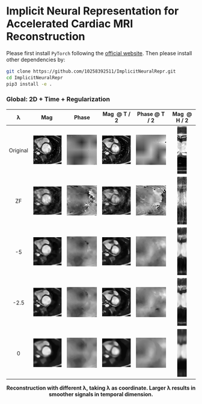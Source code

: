 # Implicit Neural Representation for Accelerated Cardiac MRI Reconstruction

Please first install `PyTorch` following the [official website](https://pytorch.org/). Then please install other 
dependencies by:
```bash
git clone https://github.com/10258392511/ImplicitNeuralRepr.git
cd ImplicitNeuralRepr
pip3 install -e .
```
### Global: 2D + Time + Regularization
<table align="center" id="global-2d-time-reg">
    <tr>
        <th>&lambda;</th>
        <th>Mag<span style="color: white;">.</span></th>
        <th >Phase</th>
        <th>Mag<span style="color: white;">.</span> @ T / 2</th>
        <th>Phase @ T / 2</th>
        <th>Mag<span style="color: white;">.</span> @ H / 2</th>
    </tr>
    <tbody align="center">
        <tr>
            <td>Original</td>
            <td><img src="readme_images/global_2d_time_reg/original/mag.gif" alt="original mag"></td>
            <td><img src="readme_images/global_2d_time_reg/original/phase.gif" alt="original phase"></td>
            <td><img src="readme_images/global_2d_time_reg/original/half_T_mag.png" alt="original mag at half T"></td>
            <td><img src="readme_images/global_2d_time_reg/original/half_T_phase.png" alt="original phase at half T"></td>
            <td><img src="readme_images/global_2d_time_reg/original/half_H_mag.png" alt="original mag at half H"></td>
        </tr>
        <tr>
            <td>ZF</td>
            <td><img src="readme_images/global_2d_time_reg/ZF/mag.gif" alt="ZF mag"></td>
            <td><img src="readme_images/global_2d_time_reg/ZF/phase.gif" alt="ZF phase"></td>
            <td><img src="readme_images/global_2d_time_reg/ZF/half_T_mag.png" alt="ZF mag at half T"></td>
            <td><img src="readme_images/global_2d_time_reg/ZF/half_T_phase.png" alt="ZF phase at half T"></td>
            <td><img src="readme_images/global_2d_time_reg/ZF/half_H_mag.png" alt="ZF mag at half H"></td>
        </tr>
        <tr>
            <td>-5</td>
            <td><img src="readme_images/global_2d_time_reg/lam_-5/mag.gif" alt="lam_-5 mag"></td>
            <td><img src="readme_images/global_2d_time_reg/lam_-5/phase.gif" alt="lam_-5 phase"></td>
            <td><img src="readme_images/global_2d_time_reg/lam_-5/half_T_mag.png" alt="lam_-5 mag at half T"></td>
            <td><img src="readme_images/global_2d_time_reg/lam_-5/half_T_phase.png" alt="lam_-5 phase at half T"></td>
            <td><img src="readme_images/global_2d_time_reg/lam_-5/half_H_mag.png" alt="lam_-5 mag at half H"></td>
        </tr>
        <tr>
            <td>-2.5</td>
            <td><img src="readme_images/global_2d_time_reg/lam_-2_5/mag.gif" alt="lam_-2_5 mag"></td>
            <td><img src="readme_images/global_2d_time_reg/lam_-2_5/phase.gif" alt="lam_-2_5 phase"></td>
            <td><img src="readme_images/global_2d_time_reg/lam_-2_5/half_T_mag.png" alt="lam_-2_5 mag at half T"></td>
            <td><img src="readme_images/global_2d_time_reg/lam_-2_5/half_T_phase.png" alt="lam_-2_5 phase at half T"></td>
            <td><img src="readme_images/global_2d_time_reg/lam_-2_5/half_H_mag.png" alt="lam_-2_5 mag at half H"></td>
        </tr>
        <tr>
            <td>0</td>
            <td><img src="readme_images/global_2d_time_reg/lam_0/mag.gif" alt="lam_0 mag"></td>
            <td><img src="readme_images/global_2d_time_reg/lam_0/phase.gif" alt="lam_0 phase"></td>
            <td><img src="readme_images/global_2d_time_reg/lam_0/half_T_mag.png" alt="lam_0 mag at half T"></td>
            <td><img src="readme_images/global_2d_time_reg/lam_0/half_T_phase.png" alt="lam_0 phase at half T"></td>
            <td><img src="readme_images/global_2d_time_reg/lam_0/half_H_mag.png" alt="original mag at half H"></td>
        </tr>
    </tbody>
</table>

<div align="center">
    <strong>Reconstruction with different &lambda;, taking &lambda; as coordinate.
Larger &lambda; results in smoother signals in temporal dimension.</strong>
</div>
